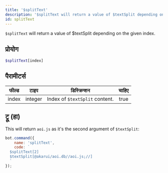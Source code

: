```yaml
---
title: '$splitText'
description: '$splitText will return a value of $textSplit depending on the given index.'
id: splitText
---
```


`$splitText` will return a value of $textSplit depending on the given index.

## प्रोयोग

```php
$splitText[index]
```

## पैरामीटर्स

| फील्ड | टाइप    | डिस्क्रिप्शन                   | चाहिए |
| ----- | ------- | ------------------------------ |:-----:|
| index | integer | Index of `$textSplit` content. | true  |

## ट्रू (हा)

This will return `aoi.js` as it's the second argument of `$textSplit`:

```javascript
bot.command({
    name: 'splitText',
    code: `
  $splitText[2]
  $textSplit[@akarui/aoi.db//aoi.js;//]
  `
});
```